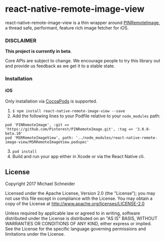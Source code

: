 # react-native-remote-image-view

react-native-remote-image-view is a thin wrapper around [PINRemoteImage](https://github.com/pinterest/PINRemoteImage), a thread safe, performant, feature rich image fetcher for iOS.

### DISCLAIMER

**This project is currently in beta**.

Core APIs are subject to change. We encourage people to try this library out and provide us feedback as we get it to a stable state.

### Installation

#### iOS

Only installation via [CocoaPods](https://cocoapods.org) is supported.

1. `$ npm install react-native-remote-image-view --save`
2. Add the following lines to your Podfile relative to your `node_modules` path:
```
pod 'PINRemoteImage', :git => 'https://github.com/Pinterest/PINRemoteImage.git', :tag => '3.0.0-beta.10'
pod 'MSRRemoteImageView', path: '../node_modules/react-native-remote-image-view/MSRRemoteImageView.podspec'
```
3. `pod install`
4. Build and run your app either in Xcode or via the React Native cli.

<!-- 1. In XCode, in the project navigator, right click `Libraries` ➜ `Add Files to [your project's name]`
2. Go to `node_modules` ➜ `react-native-remote-image-view` and add `MSRRemoteImageView.xcodeproj`
3. In XCode, in the project navigator, select your project. Add `libMSRRemoteImageView.a` to your project's `Build Phases` ➜ `Link Binary With Libraries`
4. Run your project (`Cmd+R`)<
-->

## License

Copyright 2017 Michael Schneider

Licensed under the Apache License, Version 2.0 (the "License"); you may not use this file except in compliance with the License. You may obtain a copy of the License at http://www.apache.org/licenses/LICENSE-2.0

Unless required by applicable law or agreed to in writing, software distributed under the License is distributed on an "AS IS" BASIS, WITHOUT WARRANTIES OR CONDITIONS OF ANY KIND, either express or implied. See the License for the specific language governing permissions and limitations under the License.
